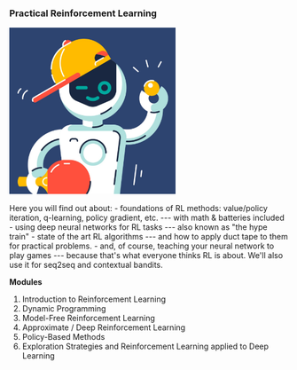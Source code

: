 ### Practical Reinforcement Learning

<img src="HSE_rl.jpg" width="300" height="300" />

Here you will find out about: - foundations of RL methods: value/policy iteration, q-learning, policy gradient, etc. --- with math & batteries included - using deep neural networks for RL tasks --- also known as "the hype train" - state of the art RL algorithms --- and how to apply duct tape to them for practical problems. - and, of course, teaching your neural network to play games --- because that's what everyone thinks RL is about. We'll also use it for seq2seq and contextual bandits. 

**Modules**

1) Introduction to Reinforcement Learning
2) Dynamic Programming
3) Model-Free Reinforcement Learning
4) Approximate / Deep Reinforcement Learning
5) Policy-Based Methods
6) Exploration Strategies and Reinforcement Learning applied to Deep Learning
